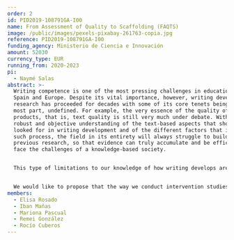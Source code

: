 ```yaml
---
order: 2
id: PID2019-108791GA-I00
name: From Assessment of Quality to Scaffolding (FAQTS)
image: /public/images/pexels-pixabay-261763-copia.jpg
reference: PID2019-108791GA-I00
funding_agency: Ministerio de Ciencia e Innovación
amount: 52030
currency_type: EUR
running_from: 2020-2023
pi:
  - Naymé Salas
abstract: >-
  Writing competence is one of the most pressing challenges in education in
  Spain and Europe. Despite its vital importance, however, writing development
  research has proceeded for decades with some of its core tenets being, for the
  most part, undefined. For example, the very essence of the quality of written
  products, that is, text quality is still very much under debate. Without a
  robust and objective understanding of the text-based aspects that should be
  looked for in writing development and of the different factors that impinge on
  such process, the field in its entirety will always struggle to build on
  previous research, so that evidence can truly accumulate and be efficient to
  face the challenges of a knowledge-based society.


  This type of limitations to our knowledge of how writing develops are partly responsible for the difficulties that have been identified with the teaching of writing at school. According to some studies, teachers are either not in close contact with relevant research findings about written language teaching, or these findings are not being disseminated properly. We would like to argue that there is a third possibility: that relevant research findings are not produced in a way that is useful for practitioners to derive everyday pedagogical decisions.


  We would like to propose that the way we conduct intervention studies and the subsequent meta-analytic studies do not properly translate to educators everyday concerns. We should be factoring in as many nuances to the effectiveness of an intervention, which would help or refuting) the effectiveness of a teaching method, to providing detailed information about its suitability, attending to common teacher concerns and realities. In other words, we aim to not just establish what works, but when and for whom, incorporating as many details as possible. In this project, we aim to provide a strong empirically-based approach to the assessment of writing across educational levels, by resorting to the large corpora that members of the research team have collected over several projects, as well as with the texts that will be collected in the context of the present project. This assessment goal will be complemented by a series of quasi-experimental interventions in primary schools. The main aim of these interventions will be to evaluate their effectiveness in a way that resonates with teachers and practitioners. In this sense, the project intends to explore a methodological approach that will serve to answer common, everyday questions that teachers might be making themselves with regards to the teaching of writing. Our project will make a substantial contribution to the field of text quality teaching and research by offering a thorough developmental account of a host of text characteristics in relation to several other aspects of the texts and of their writers, as well a providing detailed, evidence-based orientations for the teaching of writing at school.
members:
  - Elisa Rosado
  - Iban Mañas
  - Mariona Pascual
  - Remei González
  - Rocío Cuberos
---
```

